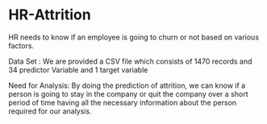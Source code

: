 # HR-Attrition
HR needs to know if an employee is going to churn or not based on various factors.

Data Set :
We are provided a CSV file which consists of 1470 records and 34 predictor Variable and 1 target variable

Need for Analysis:
By doing the prediction of attrition, we can know if a person is going to stay in the company or quit the company over a short period of time having all the necessary information about the person required for our analysis.

